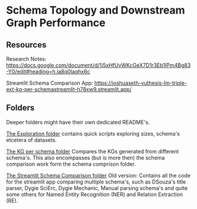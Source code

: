 # Schema Topology and Downstream Graph Performance

## Resources

Research Notes: https://docs.google.com/document/d/1i5xHfUvWKcGeX7D1r3Eb1IPm4Bg83-Y0/edit#heading=h.ia8q0laqhx6c

Streamlit Schema Comparison App: https://joshuaseth-vuthesis-lm-triple-ext-kg-per-schemastreamlit-h78xw9.streamlit.app/

## Folders

Deeper folders might have their own dedicated README's.

[The Exploration folder](exploration/) contains quick scripts exploring sizes, schema's etcetera of datasets.

[The KG per schema folder](KG_per_schema/) Compares the KGs generated from different schema's. This also encompasses (but is more then) the schema comparison work form the schema comprison folder.

[The Streamlit Schema Comparison folder](old/streamlit_compare_schemas/) Old version: Contains all the code for the streamlit app comparing multiple schema's, such as DSouza's title parser, Dygie SciErc, Dygie Mechanic, Manual parsing schema's and quite some others for Named Entity Recognition (NER) and Relation Extraction (RE).
